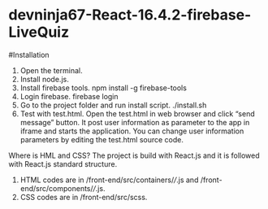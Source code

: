 # devninja67-React-16.4.2-firebase-LiveQuiz

#Installation

1. Open the terminal.
2. Install node.js.
3. Install firebase tools.
	npm install -g firebase-tools
4. Login firebase.
	firebase login
5. Go to the project folder and run install script.
	./install.sh
6. Test with test.html.
    Open the test.html in web browser and click “send message” button. It post user information as parameter to the app in iframe and starts the application.
    You can change user information parameters by editing the test.html source code.

Where is HML and CSS?
The project is build with React.js and it is followed with React.js standard structure.
1. HTML codes are in /front-end/src/containers/*/*.js and /front-end/src/components/*/*.js.
2. CSS codes are in /front-end/src/scss.


